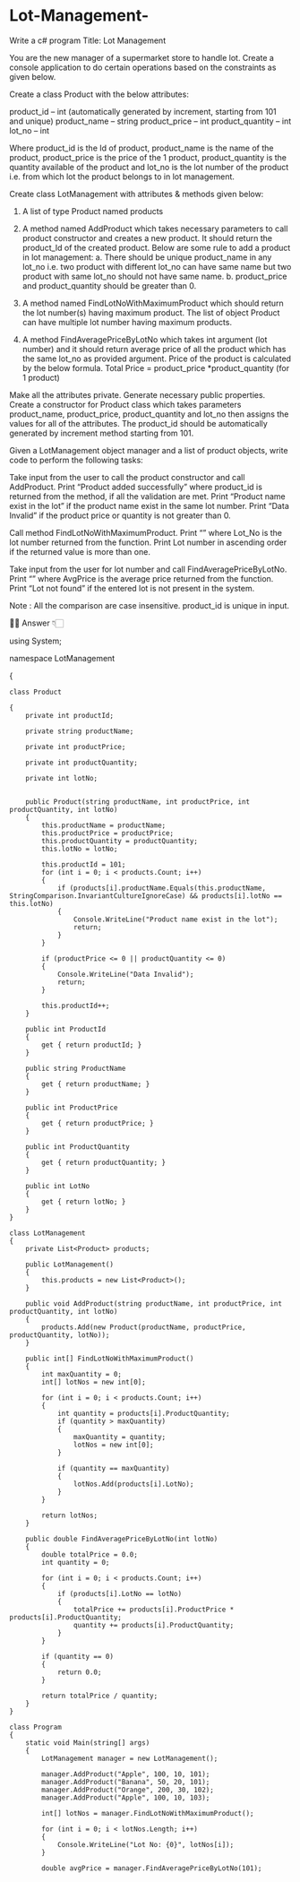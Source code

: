 # Lot-Management-

Write a c# program Title: Lot Management

You are the new manager of a supermarket store to handle lot. Create a console application to do certain operations based on the constraints as given below.

Create a class Product with the below attributes:

product_id – int (automatically generated by increment, starting from 101 and unique)
product_name – string
product_price – int
product_quantity – int
lot_no – int

Where product_id is the Id of product, product_name is the name of the product, product_price is the price of the 1 product, product_quantity is the quantity available of the product and lot_no is the lot number of the product i.e. from which lot the product belongs to in lot management.

Create class LotManagement with attributes & methods given below:

1. A list of type Product named products

2. A method named AddProduct which takes necessary parameters to call product constructor and creates a new product. It should return the product_Id of the created product.
Below are some rule to add a product in lot management:
a. There should be unique product_name in any lot_no i.e. two product with different lot_no can have same name but two product with same lot_no should not have same name.
b. product_price and product_quantity should be greater than 0.

3. A method named FindLotNoWithMaximumProduct which should return the lot number(s) having maximum product. The list of object Product can have multiple lot number having maximum products.

4. A method FindAveragePriceByLotNo which takes int argument (lot number) and it should return average price of all the product which has the same lot_no as provided argument. Price of the product is calculated by the below formula.
Total Price = product_price *product_quantity (for 1 product)

Make all the attributes private. Generate necessary public properties. Create a constructor for Product class which takes parameters product_name, product_price, product_quantity and lot_no then assigns the values for all of the attributes. The product_id should be automatically generated by increment method starting from 101.

Given a LotManagement object manager and a list of product objects, write code to perform the following tasks:

Take input from the user to call the product constructor and call AddProduct. Print “Product added successfully” where product_id is returned from the method, if all the validation are met. Print “Product name exist in the lot” if the product name exist in the same lot number. Print “Data Invalid” if the product price or quantity is not greater than 0.

Call method FindLotNoWithMaximumProduct. Print “” where Lot_No is the lot number returned from the function. Print Lot number in ascending order if the returned value is more than one.

Take input from the user for lot number and call FindAveragePriceByLotNo. Print “” where AvgPrice is the average price returned from the function. Print “Lot not found” if the entered lot is not present in the system.

Note :
All the comparison are case insensitive.
product_id is unique in input.

🍁🍁 Answer 👇🏻


using System;

namespace LotManagement

{

    class Product
    
    {
        private int productId;
        
        private string productName;
        
        private int productPrice;
        
        private int productQuantity;
        
        private int lotNo;
        

        public Product(string productName, int productPrice, int productQuantity, int lotNo)
        {
            this.productName = productName;
            this.productPrice = productPrice;
            this.productQuantity = productQuantity;
            this.lotNo = lotNo;

            this.productId = 101;
            for (int i = 0; i < products.Count; i++)
            {
                if (products[i].productName.Equals(this.productName, StringComparison.InvariantCultureIgnoreCase) && products[i].lotNo == this.lotNo)
                {
                    Console.WriteLine("Product name exist in the lot");
                    return;
                }
            }

            if (productPrice <= 0 || productQuantity <= 0)
            {
                Console.WriteLine("Data Invalid");
                return;
            }

            this.productId++;
        }

        public int ProductId
        {
            get { return productId; }
        }

        public string ProductName
        {
            get { return productName; }
        }

        public int ProductPrice
        {
            get { return productPrice; }
        }

        public int ProductQuantity
        {
            get { return productQuantity; }
        }

        public int LotNo
        {
            get { return lotNo; }
        }
    }

    class LotManagement
    {
        private List<Product> products;

        public LotManagement()
        {
            this.products = new List<Product>();
        }

        public void AddProduct(string productName, int productPrice, int productQuantity, int lotNo)
        {
            products.Add(new Product(productName, productPrice, productQuantity, lotNo));
        }

        public int[] FindLotNoWithMaximumProduct()
        {
            int maxQuantity = 0;
            int[] lotNos = new int[0];

            for (int i = 0; i < products.Count; i++)
            {
                int quantity = products[i].ProductQuantity;
                if (quantity > maxQuantity)
                {
                    maxQuantity = quantity;
                    lotNos = new int[0];
                }

                if (quantity == maxQuantity)
                {
                    lotNos.Add(products[i].LotNo);
                }
            }

            return lotNos;
        }

        public double FindAveragePriceByLotNo(int lotNo)
        {
            double totalPrice = 0.0;
            int quantity = 0;

            for (int i = 0; i < products.Count; i++)
            {
                if (products[i].LotNo == lotNo)
                {
                    totalPrice += products[i].ProductPrice * products[i].ProductQuantity;
                    quantity += products[i].ProductQuantity;
                }
            }

            if (quantity == 0)
            {
                return 0.0;
            }

            return totalPrice / quantity;
        }
    }

    class Program
    {
        static void Main(string[] args)
        {
            LotManagement manager = new LotManagement();

            manager.AddProduct("Apple", 100, 10, 101);
            manager.AddProduct("Banana", 50, 20, 101);
            manager.AddProduct("Orange", 200, 30, 102);
            manager.AddProduct("Apple", 100, 10, 103);

            int[] lotNos = manager.FindLotNoWithMaximumProduct();

            for (int i = 0; i < lotNos.Length; i++)
            {
                Console.WriteLine("Lot No: {0}", lotNos[i]);
            }

            double avgPrice = manager.FindAveragePriceByLotNo(101);
            
